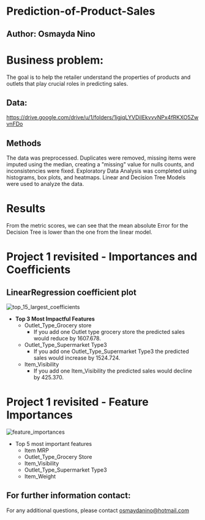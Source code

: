 # Prediction-of-Product-Sales

## Author: Osmayda Nino

# Business problem: 
The goal is to help the retailer understand the properties of products and outlets that play crucial roles in predicting sales.

## Data: 
https://drive.google.com/drive/u/1/folders/1igjqLYVDiIEkvvvNPx4fRKXO5ZwvnFDo

## Methods
The data was preprocessed. Duplicates were removed, missing items were imputed using the median, creating a "missing" value for nulls counts, and inconsistencies were fixed. 
Exploratory Data Analysis was completed using histograms, box plots, and heatmaps. 
Linear and Decision Tree Models were used to analyze the data.

# Results
From the metric scores, we can see that the mean absolute Error for the Decision Tree is lower than the one from the linear model. 

# Project 1 revisited - Importances and Coefficients
## LinearRegression coefficient plot
![top_15_largest_coefficients](https://github.com/Osmayda/Prediction-of-Product-Sales/assets/129660519/206fc0db-3bef-49de-b5c0-e3d316f49077)

- **Top 3 Most Impactful Features**
    - Outlet_Type_Grocery store
        - If you add one Outlet type grocery store the predicted sales would reduce by 1607.678.
    - Outlet_Type_Supermarket Type3
        - If you add one Outlet_Type_Supermarket Type3 the predicted sales would increase by 1524.724.
    - Item_Visibility
        - If you add one Item_Visibility the predicted sales would decline by 425.370.
# Project 1 revisited - Feature Importances
![feature_importances](https://github.com/Osmayda/Prediction-of-Product-Sales/assets/129660519/3622c8a5-a0f2-4ca3-83a2-e70294d81fbb)
- Top 5 most important features
    - Item MRP
    - Outlet_Type_Grocery Store
    - Item_Visibility
    - Outlet_Type_Supermarket Type3
    - Item_Weight

## For further information contact:
For any additional questions, please contact osmaydanino@hotmail.com
